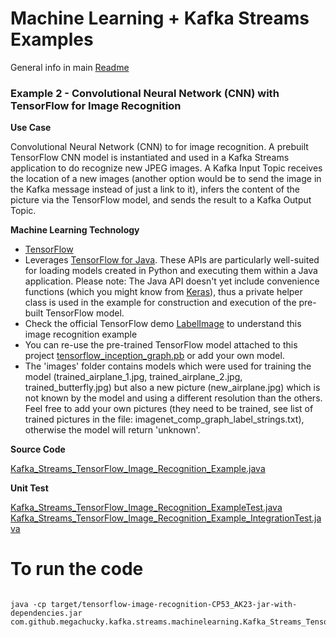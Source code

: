# Machine Learning + Kafka Streams Examples

General info in main [Readme](../readme.md) 

### Example 2 - Convolutional Neural Network (CNN) with TensorFlow for Image Recognition
**Use Case**

Convolutional Neural Network (CNN) to for image recognition.
A prebuilt TensorFlow CNN model is instantiated and used in a Kafka Streams application to do recognize new JPEG images. A Kafka Input Topic receives the location of a new images (another option would be to send the image in the Kafka message instead of just a link to it), infers the content of the picture via the TensorFlow model, and sends the result to a Kafka Output Topic.

**Machine Learning Technology**
* [TensorFlow](https://www.tensorflow.org/)
* Leverages [TensorFlow for Java](https://www.tensorflow.org/install/install_java). These APIs are particularly well-suited for loading models created in Python and executing them within a Java application. Please note: The Java API doesn't yet include convenience functions (which you might know from [Keras](https://keras.io/)), thus a private helper class is used in the example for construction and execution of the pre-built TensorFlow model.
* Check the official TensorFlow demo [LabelImage](https://github.com/kaiwaehner/tensorflow/blob/r1.3/tensorflow/java/src/main/java/org/tensorflow/examples/LabelImage.java) to understand this image recognition example
* You can re-use the pre-trained TensorFlow model attached to this project [tensorflow_inception_graph.pb](http://arxiv.org/abs/1512.00567) or add your own model.
* The 'images' folder contains models which were used for training the model (trained_airplane_1.jpg, trained_airplane_2.jpg, trained_butterfly.jpg) but also a new picture (new_airplane.jpg) which is not known by the model and using a different resolution than the others. Feel free to add your own pictures (they need to be trained, see list of trained pictures in the file: imagenet_comp_graph_label_strings.txt), otherwise the model will return 'unknown'.

**Source Code**

[Kafka_Streams_TensorFlow_Image_Recognition_Example.java](src/main/java/com/github/megachucky/kafka/streams/machinelearning/Kafka_Streams_TensorFlow_Image_Recognition_Example.java)

**Unit Test**

[Kafka_Streams_TensorFlow_Image_Recognition_ExampleTest.java](src/test/java/com/github/megachucky/kafka/streams/machinelearning/Kafka_Streams_TensorFlow_Image_Recognition_ExampleTest.java)
[Kafka_Streams_TensorFlow_Image_Recognition_Example_IntegrationTest.java](src/test/java/com/github/megachucky/kafka/streams/machinelearning/test/Kafka_Streams_TensorFlow_Image_Recognition_Example_IntegrationTest.java)

# To run the code
                                                                                                                                                                                                                                            java -cp target/tensorflow-image-recognition-CP53_AK23-jar-with-dependencies.jar com.github.megachucky.kafka.streams.machinelearning.Kafka_Streams_TensorFlow_Image_Recognition_Example


